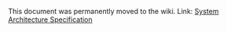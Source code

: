 This document was permanently moved to the wiki.
Link: [System Architecture Specification](https://github.com/fabianthome/TINF20C_Team2_ModellingWizardForCables/wiki/System-Architecture-Specification)
